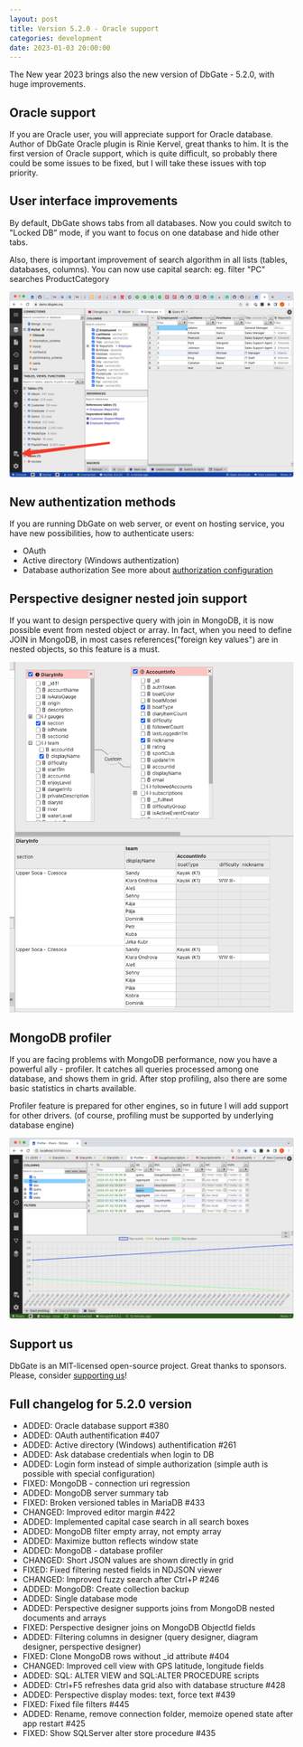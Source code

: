 ```yaml
---
layout: post
title: Version 5.2.0 - Oracle support
categories: development
date: 2023-01-03 20:00:00
---
```


The New year 2023 brings also the new version of DbGate - 5.2.0, with huge improvements.

## Oracle support

If you are Oracle user, you will appreciate support for Oracle database. Author of DbGate Oracle plugin is Rinie Kervel, great thanks to him. It is the first version of Oracle support, which is quite difficult, so probably there could be some issues to be fixed, but I will take these issues with top priority.

## User interface improvements
By default, DbGate shows tabs from all databases. Now you could switch to "Locked DB" mode, if you want to focus on one database and hide other tabs.

Also, there is important improvement of search algorithm in all lists (tables, databases, columns). You can now use capital search: eg. filter "PC" searches ProductCategory

<img src='/assets/screenshots/version-5-2-0-lockeddb.png' />

## New authentization methods
If you are running DbGate on web server, or event on hosting service, you have new possibilities, how to authenticate users:
* OAuth
* Active directory (Windows authentization)
* Database authorization
See more about [authorization configuration](https://dbgate.org/features/integration.html)

## Perspective designer nested join support
If you want to design perspective query with join in MongoDB, it is now possible event from nested object or array. In fact, when you need to define JOIN in MongoDB, in most cases references("foreign key values") are in nested objects, so this feature is a must.

<img src='/assets/screenshots/version-5-2-0-nested-join.png' />

## MongoDB profiler
If you are facing problems with MongoDB performance, now you have a powerful ally - profiler. It catches all queries processed among one database, and shows them in grid. After stop profiling, also there are some basic statistics in charts available.

Profiler feature is prepared for other engines, so in future I will add support for other drivers. (of course, profiling must be supported by underlying database engine)

<img src='/assets/screenshots/mongodb-profiler.png' />

## Support us
DbGate is an MIT-licensed open-source project. Great thanks to sponsors. Please, consider [supporting us](https://github.com/sponsors/dbgate)!

## Full changelog for 5.2.0 version
- ADDED: Oracle database support #380
- ADDED: OAuth authentification #407
- ADDED: Active directory (Windows) authentification #261
- ADDED: Ask database credentials when login to DB
- ADDED: Login form instead of simple authorization (simple auth is possible with special configuration)
- FIXED: MongoDB - connection uri regression
- ADDED: MongoDB server summary tab
- FIXED: Broken versioned tables in MariaDB #433
- CHANGED: Improved editor margin #422
- ADDED: Implemented capital case search in all search boxes
- ADDED: MongoDB filter empty array, not empty array
- ADDED: Maximize button reflects window state
- ADDED: MongoDB - database profiler
- CHANGED: Short JSON values are shown directly in grid
- FIXED: Fixed filtering nested fields in NDJSON viewer
- CHANGED: Improved fuzzy search after Ctrl+P #246
- ADDED: MongoDB: Create collection backup
- ADDED: Single database mode
- ADDED: Perspective designer supports joins from MongoDB nested documents and arrays
- FIXED: Perspective designer joins on MongoDB ObjectId fields
- ADDED: Filtering columns in designer (query designer, diagram designer, perspective designer)
- FIXED: Clone MongoDB rows without _id attribute #404
- CHANGED: Improved cell view with GPS latitude, longitude fields
- ADDED: SQL: ALTER VIEW and SQL:ALTER PROCEDURE scripts
- ADDED: Ctrl+F5 refreshes data grid also with database structure #428
- ADDED: Perspective display modes: text, force text #439
- FIXED: Fixed file filters #445
- ADDED: Rename, remove connection folder, memoize opened state after app restart #425
- FIXED: Show SQLServer alter store procedure #435
